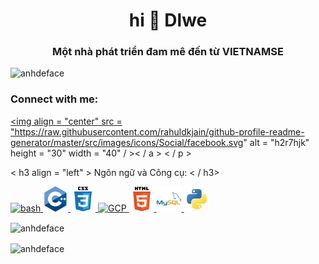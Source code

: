 <h1 align="center">hi 👾 Dlwe</h1><h3 align="center">Một nhà phát triển đam mê đến từ VIETNAMSE</h3><p align="left"> <img src="https://komarev.com/ghpvc/?username=anhdeface&label=Profile%20views&color=0e75b6&style=flat" alt="anhdeface" /> </p><h3 align="left">Connect with me:</h3>
<p align="left">





<a href = "https://fb.com/h2r7hjk" target = "blank" ><img align = "center" src = "https://raw.githubusercontent.com/rahuldkjain/github-profile-readme-generator/master/src/images/icons/Social/facebook.svg" alt = "h2r7hjk" height = "30" width = "40" / >< / a > < / p >

< h3 align = "left" > Ngôn ngữ và Công cụ: < / h3>

<p align="left"> <a href = "https://www.gnu.org/software/bash/" target = "_blank" rel = "noreferrer"> <img src = "https://www.vectorlogo.zone/logos/gnu_bash/gnu_bash-icon.svg" alt = "bash" width = "40" height = "40" / > </a> <a href = "https://www.w3schools.com/cpp/" target = "_blank" rel = "noreferrer"> <img src = "https://raw.githubusercontent.com/devicons/devicon/master/icons/cplusplus/cplusplus-original.svg" alt = "cplusplus" width = "40" height = "40" / > </a> <a href = "https://www.w3schools.com/css/" target = "_blank" rel = "noreferrer"> <img src = "https://raw.githubusercontent.com/devicons/devicon/master/icons/css3/css3-original-wordmark.svg" alt = "css3" width = "40" height = "40" / > </a> <a href = "https://cloud.google.com" target = "_blank" rel = "noreferrer"> <img src = "https://www.vectorlogo.zone/logos/google_cloud/google_cloud-icon.svg" alt = "GCP" width = "40" height = "40" / > </a> <a href = "https://www.w3.org/html/" target = "_blank" rel = "noreferrer"> <img src = "https://raw.githubusercontent.com/devicons/devicon/master/icons/html5/html5-original-wordmark.svg" alt = "html5" width = "40" height = "40" / > </a> <a href = "https://www.mysql.com/" target = "_blank" rel = "noreferrer"> <img src = "https://raw.githubusercontent.com/devicons/devicon/master/icons/mysql/mysql-original-wordmark.svg" alt = "mysql" width = "40" height = "40" / > </a> <a href = "https://www.python.org" target = "_blank" rel = "noreferrer"> <img src = "https://raw.githubusercontent.com/devicons/devicon/master/icons/python/python-original.svg" alt = "python" width = "40" height = "40" / > </a> </p>

<p><img align="center" src="https://github-readme-stats.vercel.app/api/top-langs?username=anhdeface&show_icons=true&locale=en&layout=compact" alt="anhdeface" /></p>

<p><img align="center" src="https://github-readme-streak-stats.herokuapp.com/?user=anhdeface&" alt="anhdeface" /></p>

